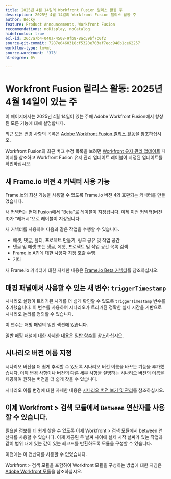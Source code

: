 ```yaml
---
title: 2025년 4월 14일의 Workfront Fusion 릴리스 활동 주
description: 2025년 4월 14일의 Workfront Fusion 릴리스 활동 주
author: Becky
feature: Product Announcements, Workfront Fusion
recommendations: noDisplay, noCatalog
hidefromtoc: true
exl-id: 26c7a7b4-040a-4508-9fb8-8ac59bf7c0f2
source-git-commit: 7287e0460318cf5328e703af7ecc948b1ce62257
workflow-type: tm+mt
source-wordcount: '373'
ht-degree: 0%

---
```


# Workfront Fusion 릴리스 활동: 2025년 4월 14일이 있는 주

이 페이지에서는 2025년 4월 14일이 있는 주에 Adobe Workfront Fusion에서 향상된 모든 기능에 대해 설명합니다.

최근 모든 변경 사항의 목록은 [Adobe Workfront Fusion 릴리스 활동](/help/workfront-fusion/fusion-product-releases/fusion-release-activity.md)을 참조하십시오.

Workfront Fusion의 최근 버그 수정 목록을 보려면 [Workfront 유지 관리 업데이트](https://experienceleague.adobe.com/en/docs/workfront-known-issues/releases/current-updates) 페이지를 참조하고 Workfront Fusion 유지 관리 업데이트 레이블이 지정된 업데이트를 확인하십시오.

## 새 Frame.io 버전 4 커넥터 사용 가능

Frame.io의 최신 기능을 사용할 수 있도록 Frame.io 버전 4와 호환되는 커넥터를 만들었습니다.

새 커넥터는 현재 Fusion에서 &quot;Beta&quot;로 레이블이 지정됩니다. 이제 이전 커넥터(버전 3)가 &quot;레거시&quot;으로 레이블이 지정됩니다.

새 커넥터를 사용하여 다음과 같은 작업을 수행할 수 있습니다.

* 에셋, 댓글, 폴더, 프로젝트 만들기, 링크 공유 및 작업 공간
* 댓글 및 에셋 또는 댓글, 에셋, 프로젝트 및 작업 공간 목록 검색
* Frame.io API에 대한 사용자 지정 호출 수행
* 기타

새 Frame.io 커넥터에 대한 자세한 내용은 [Frame.io Beta 커넥터](/help/workfront-fusion/references/apps-and-modules/adobe-connectors/frame-io-modules-new.md)를 참조하십시오.

## 매핑 패널에서 사용할 수 있는 새 변수: `triggerTimestamp`

시나리오 실행이 트리거된 시기를 더 쉽게 확인할 수 있도록 `triggerTimestamp` 변수를 추가했습니다. 이 변수를 사용하여 시나리오가 트리거된 정확한 실제 시간을 기반으로 시나리오 논리를 정의할 수 있습니다.

이 변수는 매핑 패널의 일반 섹션에 있습니다.

일반 매핑 패널에 대한 자세한 내용은 [일반 함수](/help/workfront-fusion/references/mapping-panel/functions/general-functions.md)를 참조하십시오.

## 시나리오 버전 이름 지정

시나리오 버전을 더 쉽게 추적할 수 있도록 시나리오 버전 이름을 바꾸는 기능을 추가했습니다. 이제 변경 사항이나 버전의 다른 세부 사항을 설명하는 시나리오 버전의 이름을 제공하여 원하는 버전을 더 쉽게 찾을 수 있습니다.

시나리오 이름 변경에 대한 자세한 내용은 [시나리오 버전 보기 및 관리](/help/workfront-fusion/manage-scenarios/restore-a-scenario-version.md)를 참조하십시오.

## 이제 Workfront > 검색 모듈에서 `Between` 연산자를 사용할 수 있습니다.

필요한 정보를 더 쉽게 찾을 수 있도록 이제 Workfront > 검색 모듈에서 between 연산자를 사용할 수 있습니다. 이제 제공된 두 날짜 사이에 실제 시작 날짜가 있는 작업과 같이 범위 내에 있는 값이 있는 레코드를 반환하도록 모듈을 구성할 수 있습니다.

이전에는 이 연산자를 사용할 수 없었습니다.

Workfront > 검색 모듈을 포함하여 Workfront 모듈을 구성하는 방법에 대한 지침은 [Adobe Workfront 모듈](/help/workfront-fusion/references/apps-and-modules/adobe-connectors/workfront-modules.md)을 참조하십시오.
